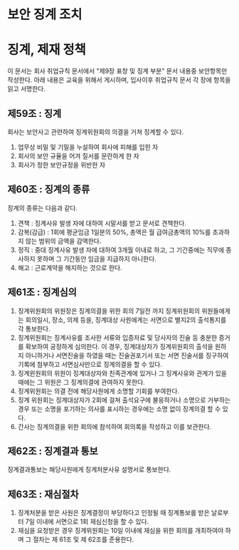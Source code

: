 # 보안 징계 조치

# 징계, 제재 정책
이 문서는 회사 취업규칙 문서에서 "제9장 표창 및 징계 부분" 문서 내용중 보안항목만 작성한다.
아래 내용은 교육을 위해서 게시하며, 입사이후 취업규칙 문서 각 장에 항목을 읽고 서명한다.

## 제59조 : 징계
회사는 보안사고 관련하여 징계위원회의 의결을 거쳐 징계할 수 있다.

1. 업무상 비밀 및 기밀을 누설하여 회사에 피해를 입힌 자
1. 회사의 보안 규율을 어겨 질서를 문란하게 한 자
1. 회사가 정한 보안규정을 위반한 자

## 제60조 : 징계의 종류
징계의 종류는 다음과 같다.

1. 견책 : 징계사유 발생 자에 대하여 시말서를 받고 문서로 견책한다.
1. 감복(감급) : 1회에 평균임금 1일분의 50%, 총액은 월 급여금총액의 10%를 초과하지 않는 범위의 금액을 감액한다.
1. 정직 : 중대 징계사유 발생 자에 대하여 3개월 이내로 하고, 그 기간중에는 직무에 종사하지 못하며 그 기간동안 임금을 지급하지 아니한다.
1. 해고 : 근로계약을 해지하는 것으로 한다.

## 제61조 : 징계심의
1. 징계위원회의 위원장은 징계의결을 위한 회의 7일전 까지 징계위원회의 위원들에게는 회의일시, 장소, 의제 등을, 징계대상 사원에게는 서면으로 별지2의 출석통지를 각 통보한다.
1. 징계위원회는 징계사유를 조사한 서류와 입증자료 및 당사자의 진술 등 충분한 증거를 확보하여 공정하게 심의한다. 이 경우, 징계대상자가 징계위원회의 출석을 원하지 아니하거나 서면진술을 하였을 때는 진술권포기서 또는 서면 진술서를 징구하여 기록에 첨부하고 서면심사만으로 징계의결을 할 수 있다.
1. 징계윈원회의 위원이 징계대상자와 친족관계에 있거나 그 징계사유와 관계가 있을 때에는 그 위원은 그 징계의결에 관여하지 못한다.
1. 징계위원회는 의결 전에 해당사원에게 소명할 기회를 부여한다.
1. 징계 위원회는 징계대상자가 2회에 걸쳐 출석요구에 불응하거나 소명으로 거부하는 경우 또는 소명을 포기하는 의사를 표시하는 경우에는 소명 없이 징계의결 할 수 있다.
1. 간사는 징계의결을 위한 회의에 참석하여 회의록을 작성하고 이를 보관한다.

## 제62조 : 징계결과 통보
징계결과통보는 해당사원에게 징계처분사유 설명서로 통보한다.

## 제63조 : 재심절차
1. 징계처분을 받은 사원은 징계결정이 부당하다고 인정될 때 징계통보를 받은 날로부터 7일 이내에 서면으로 1회 재심신청을 할 수 있다.
1. 재심을 요청받은 경우 징계위원회는 10일 이내에 재심을 위한 회의를 개최하여야 하며 그 절차는 제 61조 및 제 62조를 준용한다.